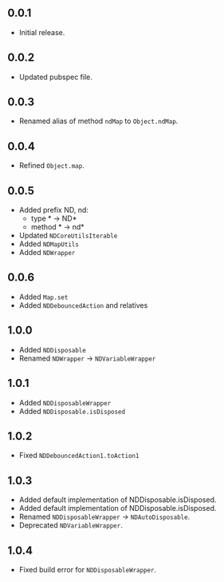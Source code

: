 ## 0.0.1

* Initial release.

## 0.0.2

* Updated pubspec file.

## 0.0.3

* Renamed alias of method ```ndMap``` to ```Object.ndMap```.

## 0.0.4

* Refined ```Object.map```.

## 0.0.5

* Added prefix ND, nd: 
    * type * -> ND*
    * method * -> nd*
* Updated ```NDCoreUtilsIterable```
* Added ```NDMapUtils```
* Added ```NDWrapper```

## 0.0.6
* Added ```Map.set```
* Added ```NDDebouncedAction``` and relatives

## 1.0.0
* Added ```NDDisposable```
* Renamed ```NDWrapper``` -> ```NDVariableWrapper```

## 1.0.1
* Added ```NDDisposableWrapper```
* Added ```NDDisposable.isDisposed```

## 1.0.2
* Fixed ```NDDebouncedAction1.toAction1```

## 1.0.3
* Added default implementation of NDDisposable.isDisposed.
* Added default implementation of NDDisposable.isDisposed.
* Renamed ```NDDisposableWrapper``` -> ```NDAutoDisposable```.
* Deprecated ```NDVariableWrapper```.

## 1.0.4
* Fixed build error for ```NDDisposableWrapper```.